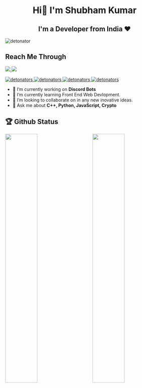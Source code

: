 
<h1 align="center">Hi👋 I'm Shubham Kumar</h1>
<h2 align="center">I'm a Developer from India ❤</h2>


<p align="left"> <img src="https://komarev.com/ghpvc/?username=detonators" alt="detonator" /> </p>

## Reach Me Through
[![ ](https://img.shields.io/badge/LinkedIn-0077B5?style=for-the-badge&logo=linkedin&logoColor=white) ](https://www.linkedin.com/in/shubham1603/)
[![ ](https://img.shields.io/badge/Gmail-D14836?style=for-the-badge&logo=gmail&logoColor=white) ](mailto:shubhamkumar4460@gmail.com)



<p align="left">
<a href="https://github.com/detonators"> <img src="https://img.shields.io/badge/C++-lightblue.svg?style=for-the-badge&logo=cplusplus" alt="detonators" /> </a>
<!-- <a href="https://github.com/detonators"> <img src="https://img.shields.io/badge/C-lightblue.svg?style=for-the-badge&logo=cplusplus" alt="detonators" /> </a> -->
<a href="https://github.com/detonators"> <img src="https://img.shields.io/badge/Python-lightblue.svg?style=for-the-badge" alt="detonators" /> </a>
  <a href="https://github.com/detonators"> <img src="https://img.shields.io/badge/Java-lightblue.svg?style=for-the-badge" alt="detonators" /> </a> 
  <a href="https://github.com/detonators"> <img src="https://img.shields.io/badge/Javascript-lightblue.svg?style=for-the-badge" alt="detonators" /> </a>
  <!-- <a href="https://github.com/detonators"> <img src="https://img.shields.io/badge/Kotlin-lightblue.svg?style=for-the-badge" alt="detonators" /> </a>
  <a href="https://github.com/detonators"> <img src="https://img.shields.io/badge/Flutter-lightblue.svg?style=for-the-badge" alt="detonators" /> </a>  -->
   </p>



- 🔭 I’m currently working on **Discord Bots** 
- 🌱 I’m currently learning Front End Web Devlopment. 
- 👯 I’m looking to collaborate on in any new inovative ideas.
- 💬 Ask me about **C++, Python, JavaScript, Crypto**


<!-- 

- 🤔 I’m looking for help with ...
- 📫 How to reach me: ...
- 😄 Pronouns: ...
- ⚡ Fun fact: ...___
-->





## 🏆 Github Status

<img  src="https://github-readme-stats.vercel.app/api?username=detonators&show_icons=true&hide_border=true&theme=dark" width="45%" align="right" >

<img  src="https://github-readme-streak-stats.herokuapp.com/?user=detonators&theme=dark" width="45%" >

<br>




